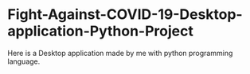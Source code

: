 # Fight-Against-COVID-19-Desktop-application-Python-Project
Here is a Desktop application made by me with python programming language.

